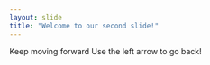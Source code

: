```yaml
---
layout: slide
title: "Welcome to our second slide!"
---
```

Keep moving forward
Use the left arrow to go back!
